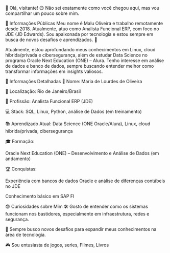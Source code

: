 👋 Olá, visitante!
😉 Não sei exatamente como você chegou aqui, mas vou compartilhar um pouco sobre mim.

🌟 Informações Públicas
Meu nome é Malu Oliveira e trabalho remotamente desde 2018. Atualmente, atuo como Analista Funcional ERP, com foco no JDE (JD Edwards). Sou apaixonada por tecnologia e estou sempre em busca de novos desafios e aprendizados. 🚀

Atualmente, estou aprofundando meus conhecimentos em Linux, cloud híbrida/privada e cibersegurança, além de estudar Data Science no programa Oracle Next Education (ONE) – Alura. Tenho interesse em análise de dados e banco de dados, sempre buscando entender melhor como transformar informações em insights valiosos.

📝 Informações Detalhadas
👤 Nome: Maria de Lourdes de Oliveira

📍 Localização: Rio de Janeiro/Brasil

💼 Profissão: Analista Funcional ERP (JDE)

💻 Stack: SQL, Linux, Python, análise de Dados (em treinamento)

📚 Aprendizado Atual: Data Science (ONE Oracle/Alura), Linux, cloud híbrida/privada, cibersegurança

🎓 Formação:

Oracle Next Education (ONE) – Desenvolvimento e Análise de Dados (em andamento)

🏆 Conquistas:

Experiência com bancos de dados Oracle e análise de diferenças contábeis no JDE

Conhecimento básico em SAP FI

😎 Curiosidades sobre Mim
🛠️ Gosto de entender como os sistemas funcionam nos bastidores, especialmente em infraestrutura, redes e segurança.

🚀 Sempre busco novos desafios para expandir meus conhecimentos na área de tecnologia.

🎮 Sou entusiasta de jogos, series, Filmes, Livros
